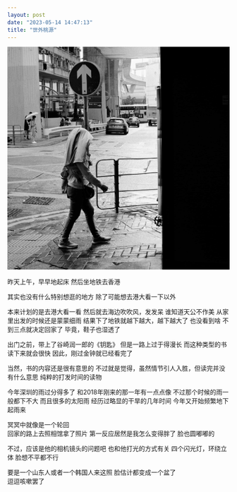 ```yaml
---
layout: post
date: "2023-05-14 14:47:13"
title: "世外桃源"
---
```

<img alt="hk-walk" src="/assets/posts/hk-walk.jpg" class="post-image"/>

昨天上午，早早地起床
然后坐地铁去香港

其实也没有什么特别想逛的地方
除了可能想去港大看一下以外

本来计划的是去港大看一看
然后就去海边吹吹风，发发呆
谁知道天公不作美
从家里出发的时候还是蒙蒙细雨
结果下了地铁就越下越大，越下越大了
也没看到啥
不到三点就决定回家了
毕竟，鞋子也湿透了

出门之前，带上了谷崎润一郎的《钥匙》
但是一路上过于得漫长
而这种类型的书读下来就会很快
因此，刚过金钟就已经看完了

当然，书的内容还是很有意思的
不过就是觉得，虽然情节引人入胜，但读完并没有什么意思
纯粹的打发时间的读物

今年深圳的雨过分得多了
和2018年刚来的那一年有一点点像
不过那个时候的雨一般都下不大
而且很多的太阳雨
经历过略显的干旱的几年时间
今年又开始频繁地下起雨来

冥冥中就像是一个轮回
<br>
回家的路上去照相馆拿了照片
第一反应居然是我怎么变得胖了
脸也圆嘟嘟的

不过，应该是他的相机镜头的问题吧
也和他打光的方式有关
四个闪光灯，环绕立体
脸想不平都不行

要是一个山东人或者一个韩国人来这照
脸估计都变成一个盆了
<br>
逗逗咳嗽罢了
